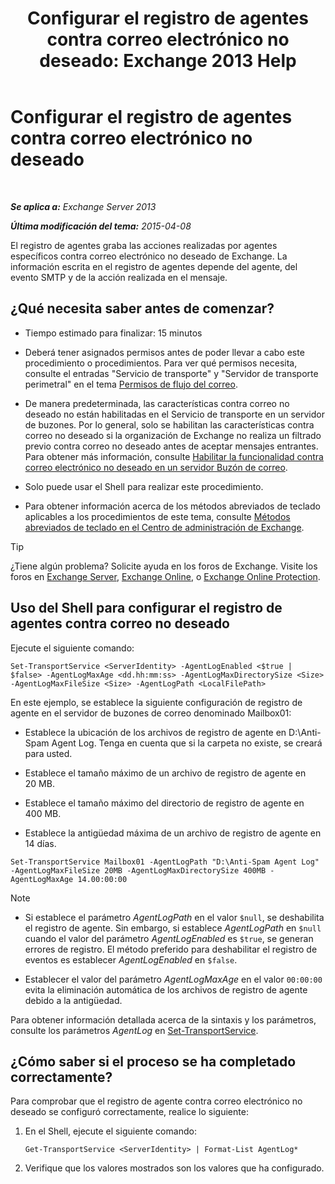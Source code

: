 ﻿---
title: 'Configurar el registro de agentes contra correo electrónico no deseado: Exchange 2013 Help'
TOCTitle: Configurar el registro de agentes contra correo electrónico no deseado
ms:assetid: df157ca3-ad8e-4302-acbc-5fbb8570c21d
ms:mtpsurl: https://technet.microsoft.com/es-es/library/Bb691337(v=EXCHG.150)
ms:contentKeyID: 49895964
ms.date: 04/23/2018
mtps_version: v=EXCHG.150
ms.translationtype: HT
---

# Configurar el registro de agentes contra correo electrónico no deseado

 

_**Se aplica a:** Exchange Server 2013_

_**Última modificación del tema:** 2015-04-08_

El registro de agentes graba las acciones realizadas por agentes específicos contra correo electrónico no deseado de Exchange. La información escrita en el registro de agentes depende del agente, del evento SMTP y de la acción realizada en el mensaje.

## ¿Qué necesita saber antes de comenzar?

  - Tiempo estimado para finalizar: 15 minutos

  - Deberá tener asignados permisos antes de poder llevar a cabo este procedimiento o procedimientos. Para ver qué permisos necesita, consulte el entradas "Servicio de transporte" y "Servidor de transporte perimetral" en el tema [Permisos de flujo del correo](mail-flow-permissions-exchange-2013-help.md).

  - De manera predeterminada, las características contra correo no deseado no están habilitadas en el Servicio de transporte en un servidor de buzones. Por lo general, solo se habilitan las características contra correo no deseado si la organización de Exchange no realiza un filtrado previo contra correo no deseado antes de aceptar mensajes entrantes. Para obtener más información, consulte [Habilitar la funcionalidad contra correo electrónico no deseado en un servidor Buzón de correo](enable-anti-spam-functionality-on-mailbox-servers-exchange-2013-help.md).

  - Solo puede usar el Shell para realizar este procedimiento.

  - Para obtener información acerca de los métodos abreviados de teclado aplicables a los procedimientos de este tema, consulte [Métodos abreviados de teclado en el Centro de administración de Exchange](keyboard-shortcuts-in-the-exchange-admin-center-exchange-online-protection-help.md).


> [!TIP]
> ¿Tiene algún problema? Solicite ayuda en los foros de Exchange. Visite los foros en <A href="https://go.microsoft.com/fwlink/p/?linkid=60612">Exchange Server</A>, <A href="https://go.microsoft.com/fwlink/p/?linkid=267542">Exchange Online</A>, o <A href="https://go.microsoft.com/fwlink/p/?linkid=285351">Exchange Online Protection</A>.



## Uso del Shell para configurar el registro de agentes contra correo no deseado

Ejecute el siguiente comando:

    Set-TransportService <ServerIdentity> -AgentLogEnabled <$true | $false> -AgentLogMaxAge <dd.hh:mm:ss> -AgentLogMaxDirectorySize <Size> -AgentLogMaxFileSize <Size> -AgentLogPath <LocalFilePath>

En este ejemplo, se establece la siguiente configuración de registro de agente en el servidor de buzones de correo denominado Mailbox01:

  -  Establece la ubicación de los archivos de registro de agente en D:\\Anti-Spam Agent Log. Tenga en cuenta que si la carpeta no existe, se creará para usted.

  -  Establece el tamaño máximo de un archivo de registro de agente en 20 MB.

  -  Establece el tamaño máximo del directorio de registro de agente en 400 MB.

  -  Establece la antigüedad máxima de un archivo de registro de agente en 14 días.

<!-- end list -->

    Set-TransportService Mailbox01 -AgentLogPath "D:\Anti-Spam Agent Log" -AgentLogMaxFileSize 20MB -AgentLogMaxDirectorySize 400MB -AgentLogMaxAge 14.00:00:00


> [!NOTE]
> <UL>
> <LI>
> <P>Si establece el parámetro <EM>AgentLogPath</EM> en el valor <CODE>$null</CODE>, se deshabilita el registro de agente. Sin embargo, si establece <EM>AgentLogPath</EM> en <CODE>$null</CODE> cuando el valor del parámetro <EM>AgentLogEnabled</EM> es <CODE>$true</CODE>, se generan errores de registro. El método preferido para deshabilitar el registro de eventos es establecer <EM>AgentLogEnabled</EM> en <CODE>$false</CODE>.</P>
> <LI>
> <P>Establecer el valor del parámetro <EM>AgentLogMaxAge</EM> en el valor <CODE>00:00:00</CODE> evita la eliminación automática de los archivos de registro de agente debido a la antigüedad.</P></LI></UL>



Para obtener información detallada acerca de la sintaxis y los parámetros, consulte los parámetros *AgentLog* en [Set-TransportService](https://technet.microsoft.com/es-es/library/jj215682\(v=exchg.150\)).

## ¿Cómo saber si el proceso se ha completado correctamente?

Para comprobar que el registro de agente contra correo electrónico no deseado se configuró correctamente, realice lo siguiente:

1.  En el Shell, ejecute el siguiente comando:
    
        Get-TransportService <ServerIdentity> | Format-List AgentLog*

2.  Verifique que los valores mostrados son los valores que ha configurado.

